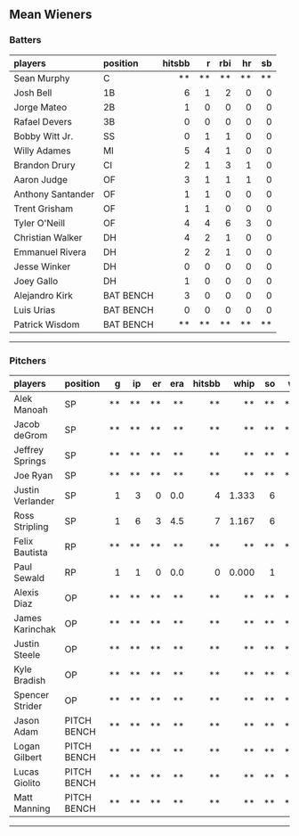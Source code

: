 ## Mean Wieners

### Batters

 
|players           |position  | hitsbb|  r| rbi| hr| sb| 
|:-----------------|:---------|------:|--:|---:|--:|--:| 
|Sean Murphy       |C         |     **| **|  **| **| **| 
|Josh Bell         |1B        |      6|  1|   2|  0|  0| 
|Jorge Mateo       |2B        |      1|  0|   0|  0|  0| 
|Rafael Devers     |3B        |      0|  0|   0|  0|  0| 
|Bobby Witt Jr.    |SS        |      0|  1|   1|  0|  0| 
|Willy Adames      |MI        |      5|  4|   1|  0|  0| 
|Brandon Drury     |CI        |      2|  1|   3|  1|  0| 
|Aaron Judge       |OF        |      3|  1|   1|  1|  0| 
|Anthony Santander |OF        |      1|  1|   0|  0|  0| 
|Trent Grisham     |OF        |      1|  1|   0|  0|  0| 
|Tyler O'Neill     |OF        |      4|  4|   6|  3|  0| 
|Christian Walker  |DH        |      4|  2|   1|  0|  0| 
|Emmanuel Rivera   |DH        |      2|  2|   1|  0|  0| 
|Jesse Winker      |DH        |      0|  0|   0|  0|  0| 
|Joey Gallo        |DH        |      1|  0|   0|  0|  0| 
|Alejandro Kirk    |BAT BENCH |      3|  0|   0|  0|  0| 
|Luis Urias        |BAT BENCH |      0|  0|   0|  0|  0| 
|Patrick Wisdom    |BAT BENCH |     **| **|  **| **| **| 


* * *

### Pitchers

 
|players          |position    |  g| ip| er| era| hitsbb|  whip| so|  w| sv| 
|:----------------|:-----------|--:|--:|--:|---:|------:|-----:|--:|--:|--:| 
|Alek Manoah      |SP          | **| **| **|  **|     **|    **| **| **| **| 
|Jacob deGrom     |SP          | **| **| **|  **|     **|    **| **| **| **| 
|Jeffrey Springs  |SP          | **| **| **|  **|     **|    **| **| **| **| 
|Joe Ryan         |SP          | **| **| **|  **|     **|    **| **| **| **| 
|Justin Verlander |SP          |  1|  3|  0| 0.0|      4| 1.333|  6|  0|  0| 
|Ross Stripling   |SP          |  1|  6|  3| 4.5|      7| 1.167|  6|  0|  0| 
|Felix Bautista   |RP          | **| **| **|  **|     **|    **| **| **| **| 
|Paul Sewald      |RP          |  1|  1|  0| 0.0|      0| 0.000|  1|  0|  0| 
|Alexis Diaz      |OP          | **| **| **|  **|     **|    **| **| **| **| 
|James Karinchak  |OP          | **| **| **|  **|     **|    **| **| **| **| 
|Justin Steele    |OP          | **| **| **|  **|     **|    **| **| **| **| 
|Kyle Bradish     |OP          | **| **| **|  **|     **|    **| **| **| **| 
|Spencer Strider  |OP          | **| **| **|  **|     **|    **| **| **| **| 
|Jason Adam       |PITCH BENCH | **| **| **|  **|     **|    **| **| **| **| 
|Logan Gilbert    |PITCH BENCH | **| **| **|  **|     **|    **| **| **| **| 
|Lucas Giolito    |PITCH BENCH | **| **| **|  **|     **|    **| **| **| **| 
|Matt Manning     |PITCH BENCH | **| **| **|  **|     **|    **| **| **| **| 


* * *


